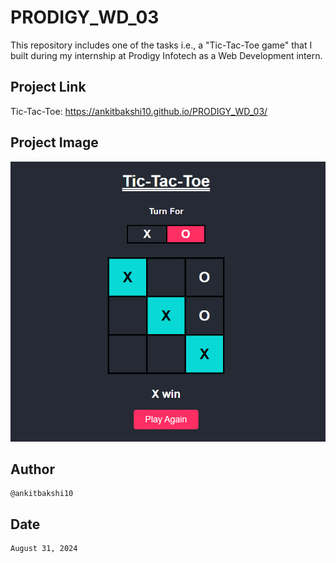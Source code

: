 # PRODIGY_WD_03
This repository includes one of the tasks i.e., a "Tic-Tac-Toe game" that I built during my internship at Prodigy Infotech as a Web Development intern.

## Project Link
Tic-Tac-Toe: https://ankitbakshi10.github.io/PRODIGY_WD_03/

## Project Image
![Tic-Tac-Toe](Image.png)

## Author
    @ankitbakshi10

## Date
    August 31, 2024